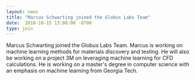 ```yaml
---
layout: news
title: "Marcus Schwarting joined the Globus Labs Team"
date:  2018-10-15 13:00:00 -0700
type: join
---
```


Marcus Schwarting joined the Globus Labs Team. Marcus is working on machine learning methods for materials discovery and testing. He will also be working on a project 3M on leveraging machine learning for CFD calculations. He is working on a master's degree in computer science with an emphasis on machine learning from Georgia Tech.
